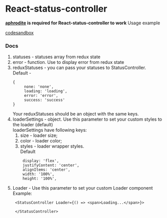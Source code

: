 # React-status-controller
**[aphrodite](https://www.npmjs.com/package/aphrodite) is required for React-status-controller to work**
Usage example 

[codesandbox](https://codesandbox.io/s/modest-cache-hknp6?file=/src/App.js)

### Docs
 1. statuses - statuses array from redux state
 2. error - function. Use to display error from redux state
 3. reduxStatuses - you can pass your statuses to StatusController.   
    Default - 
    ```
    {
         none: 'none',
         loading: 'loading',
         error: 'error',
         success: 'success'
    }
    ``` 
    Your reduxStatuses should be an object with the same keys.
 4. loaderSettings - object. Use this parameter to set your custom styles to the loader (default)   
    loaderSettings have following keys:
    1. size - loader size;
    2. color - loader color;
    3. styles - loader wrapper styles.  
        Default
        ```
         display: 'flex',
         justifyContent: 'center',
         alignItems: 'center',
         width: '100%',
         height: '100%',
       ```
 5. Loader - Use this parameter to set your custom Loader component
    Example: 
    ```
     <StatusController Loader={() => <span>Loading...</span>}>
    
     </StatusController>
    ```     
